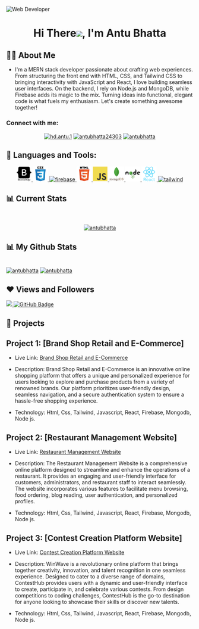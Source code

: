 ![Web Developer](https://drive.google.com/uc?id=1auzhxobl-tvIkwrUrzi_aI_ZDz5cZorB)

<h1 align="center">Hi There<img src="https://raw.githubusercontent.com/MartinHeinz/MartinHeinz/master/wave.gif" width="30px">, I'm Antu Bhatta</h1>


## 🙋‍♂️ About Me
 - I'm a MERN stack developer passionate about crafting web experiences. From structuring the front end with HTML, CSS, and Tailwind CSS to bringing interactivity with JavaScript and React, I love building seamless user interfaces. On the backend, I rely on Node.js and MongoDB, while Firebase adds its magic to the mix. Turning ideas into functional, elegant code is what fuels my enthusiasm. Let's create something awesome together!




### Connect with me:

<p align="center">
<a href="https://fb.com/hd.antu.1" target="blank"><img align="center" src="https://raw.githubusercontent.com/rahuldkjain/github-profile-readme-generator/master/src/images/icons/Social/facebook.svg" alt="hd.antu.1" height="30" width="40" /></a>
  <a href="https://twitter.com/antubhatta24303" target="blank"><img align="center" src="https://raw.githubusercontent.com/rahuldkjain/github-profile-readme-generator/master/src/images/icons/Social/twitter.svg" alt="antubhatta24303" height="30" width="40" /></a>
  <a href="https://instagram.com/antubhatta" target="blank"><img align="center" src="https://raw.githubusercontent.com/rahuldkjain/github-profile-readme-generator/master/src/images/icons/Social/instagram.svg" alt="antubhatta" height="30" width="40" /></a>
  
</p>

## 🚀 Languages and Tools:

<p align="center">
  <a href="https://getbootstrap.com" target="_blank" rel="noreferrer"> <img src="https://raw.githubusercontent.com/devicons/devicon/master/icons/bootstrap/bootstrap-plain-wordmark.svg" alt="bootstrap" width="40" height="40"/> </a>
  <a href="https://www.w3schools.com/css/" target="_blank" rel="noreferrer"> <img src="https://raw.githubusercontent.com/devicons/devicon/master/icons/css3/css3-original-wordmark.svg" alt="css3" width="40" height="40"/> </a>
  <a href="https://firebase.google.com/" target="_blank" rel="noreferrer"> <img src="https://www.vectorlogo.zone/logos/firebase/firebase-icon.svg" alt="firebase" width="40" height="40"/> </a>
  <a href="https://www.w3.org/html/" target="_blank" rel="noreferrer"> <img src="https://raw.githubusercontent.com/devicons/devicon/master/icons/html5/html5-original-wordmark.svg" alt="html5" width="40" height="40"/> </a>
  <a href="https://developer.mozilla.org/en-US/docs/Web/JavaScript" target="_blank" rel="noreferrer"> <img src="https://raw.githubusercontent.com/devicons/devicon/master/icons/javascript/javascript-original.svg" alt="javascript" width="40" height="40"/> </a>
  <a href="https://www.mongodb.com/" target="_blank" rel="noreferrer"> <img src="https://raw.githubusercontent.com/devicons/devicon/master/icons/mongodb/mongodb-original-wordmark.svg" alt="mongodb" width="40" height="40"/> </a>
  <a href="https://nodejs.org" target="_blank" rel="noreferrer"> <img src="https://raw.githubusercontent.com/devicons/devicon/master/icons/nodejs/nodejs-original-wordmark.svg" alt="nodejs" width="40" height="40"/> </a>
  <a href="https://reactjs.org/" target="_blank" rel="noreferrer"> <img src="https://raw.githubusercontent.com/devicons/devicon/master/icons/react/react-original-wordmark.svg" alt="react" width="40" height="40"/> </a>
  <a href="https://tailwindcss.com/" target="_blank" rel="noreferrer"> <img src="https://www.vectorlogo.zone/logos/tailwindcss/tailwindcss-icon.svg" alt="tailwind" width="40" height="40"/> </a>
</p>



## 📊 Current Stats
<br/>
<p align="center">
    <a href="https://github.com/antubhatta/github-readme-streak-stats">
        <img title="🔥 Get streak stats for your profile at git.io/streak-stats" alt="antubhatta" src="https://github-readme-streak-stats.herokuapp.com/?user=antubhatta&theme=black-ice&hide_border=true&stroke=0000&background=060A0CD0"/>
    </a>
</p>

## 📊 My Github Stats

  <br/>
    <a href="https://github.com/antubhatta/github-readme-stats"><img alt="antubhatta" src="https://github-readme-stats.vercel.app/api?username=antubhatta&show_icons=true&count_private=true&theme=react&hide_border=true&bg_color=060A0CD0" /></a>
  <a href="https://github.com/antubhatta/github-readme-stats"><img alt="antubhatta" src="https://github-readme-stats.vercel.app/api/top-langs/?username=antubhatta&langs_count=8&count_private=true&layout=compact&theme=react&hide_border=true&bg_color=060A0CD0" /></a>
  <br/>

  ## ❤ Views and Followers
<a href="https://github.com/antubhatta/github-profile-views-counter">
    <img src="https://komarev.com/ghpvc/?username=antubhatta">
</a>
<a href="https://github.com/antubhatta?tab=followers"><img src="https://img.shields.io/github/followers/antubhatta?label=Followers&style=social" alt="GitHub Badge"></a>

## 🌱 Projects

## Project 1: [Brand Shop Retail and E-Commerce] 
- Live Link: [Brand Shop Retail and E-Commerce](https://self-module-51.web.app/)

- Description: Brand Shop Retail and E-Commerce is an innovative online shopping platform that offers a unique and personalized experience for users looking to explore and purchase products from a variety of renowned brands. Our platform prioritizes user-friendly design, seamless navigation, and a secure authentication system to ensure a hassle-free shopping experience.

- Technology: Html, Css, Tailwind, Javascript, React, Firebase, Mongodb, Node js.

## Project 2: [Restaurant Management Website]  
- Live Link: [Restaurant Management Website](https://restaurent-management-476f8.web.app/)

- Description: The Restaurant Management Website is a comprehensive online platform designed to streamline and enhance the operations of a restaurant. It provides an engaging and user-friendly interface for customers, administrators, and restaurant staff to interact seamlessly. The website incorporates various features to facilitate menu browsing, food ordering, blog reading, user authentication, and personalized profiles.

- Technology: Html, Css, Tailwind, Javascript, React, Firebase, Mongodb, Node js.

## Project 3: [Contest Creation Platform Website]  
- Live Link: [Contest Creation Platform Website](https://win-wave-12.web.app/)

- Description: WinWave is a revolutionary online platform that brings together creativity, innovation, and talent recognition in one seamless experience. Designed to cater to a diverse range of domains, ContestHub provides users with a dynamic and user-friendly interface to create, participate in, and celebrate various contests. From design competitions to coding challenges, ContestHub is the go-to destination for anyone looking to showcase their skills or discover new talents.

- Technology: Html, Css, Tailwind, Javascript, React, Firebase, Mongodb, Node js.



